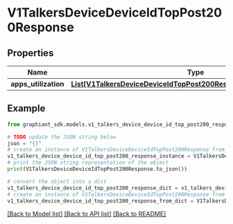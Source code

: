 # V1TalkersDeviceDeviceIdTopPost200Response


## Properties

Name | Type | Description | Notes
------------ | ------------- | ------------- | -------------
**apps_utilization** | [**List[V1TalkersDeviceDeviceIdTopPost200ResponseAppsUtilizationInner]**](V1TalkersDeviceDeviceIdTopPost200ResponseAppsUtilizationInner.md) |  | [optional] 

## Example

```python
from graphiant_sdk.models.v1_talkers_device_device_id_top_post200_response import V1TalkersDeviceDeviceIdTopPost200Response

# TODO update the JSON string below
json = "{}"
# create an instance of V1TalkersDeviceDeviceIdTopPost200Response from a JSON string
v1_talkers_device_device_id_top_post200_response_instance = V1TalkersDeviceDeviceIdTopPost200Response.from_json(json)
# print the JSON string representation of the object
print(V1TalkersDeviceDeviceIdTopPost200Response.to_json())

# convert the object into a dict
v1_talkers_device_device_id_top_post200_response_dict = v1_talkers_device_device_id_top_post200_response_instance.to_dict()
# create an instance of V1TalkersDeviceDeviceIdTopPost200Response from a dict
v1_talkers_device_device_id_top_post200_response_from_dict = V1TalkersDeviceDeviceIdTopPost200Response.from_dict(v1_talkers_device_device_id_top_post200_response_dict)
```
[[Back to Model list]](../README.md#documentation-for-models) [[Back to API list]](../README.md#documentation-for-api-endpoints) [[Back to README]](../README.md)


